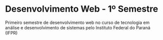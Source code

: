 # Desenvolvimento Web - 1º Semestre
Primeiro semestre de desenvolvimento web no curso de tecnologia em análise e desenvolvimento de sistemas pelo Instituto Federal do Paraná (IFPR)
